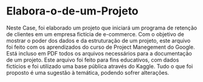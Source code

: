 # Elabora-o-de-um-Projeto
Neste Case, foi elaborado um projeto que iniciará um programa de retenção de clientes em um empresa fictícia de e-commerce. Com o objetivo de mostrar o poder dos dados e da estruturação de um projeto, este arquivo foi feito com os aprendizados do curso de Project Manegement do Google. Está incluso em PDF todos os arquivos necessários para a documentação de um projeto.
Este arquivo foi feito para fins educativos, com dados fictícios e foi utilizado uma base pública através do Kaggle. Tudo o que foi proposto é uma sugestão à temática, podendo sofrer alterações.
